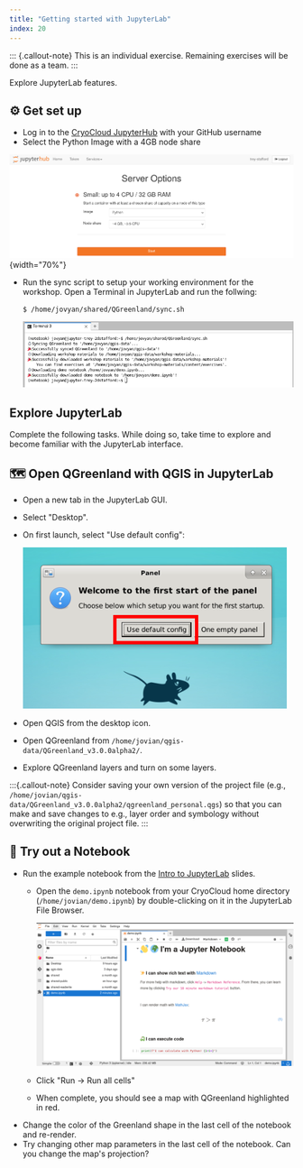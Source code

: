 ```yaml
---
title: "Getting started with JupyterLab"
index: 20
---
```


::: {.callout-note}
This is an individual exercise. Remaining exercises will be done as a team.
:::

Explore JupyterLab features.


## ⚙️ Get set up

* Log in to the [CryoCloud JupyterHub](https://hub.cryointhecloud.com) with your
  GitHub username
* Select the Python Image with a 4GB node share

![Jupyterhub server selection](/_media/jupyterhub_server_selection.png){width="70%"}

* Run the sync script to setup your working environment for the workshop. Open a
  Terminal in JupyterLab and run the follwing:

    ```
    $ /home/jovyan/shared/QGreenland/sync.sh
    ```

    ![Run the `sync.sh` script](/_media/run-sync-script.png)


## Explore JupyterLab

Complete the following tasks. While doing so, take time to explore and become
familiar with the JupyterLab interface.


## 🗺️ Open QGreenland with QGIS in JupyterLab

* Open a new tab in the JupyterLab GUI.
* Select "Desktop".
* On first launch, select "Use default config":

    ![Use default config](/_media/xfce_first_launch.png)

* Open QGIS from the desktop icon.
* Open QGreenland from `/home/jovian/qgis-data/QGreenland_v3.0.0alpha2/`.
* Explore QGreenland layers and turn on some layers.

:::{.callout-note}
Consider saving your own version of the project file (e.g.,
`/home/jovian/qgis-data/QGreenland_v3.0.0alpha2/qgreenland_personal.qgs`) so
that you can make and save changes to e.g., layer order and symbology without
overwriting the original project file.
:::


## 🧪 Try out a Notebook

* Run the example notebook from the [Intro to
  JupyterLab](/content/slides/intro-to-jupyterlab.html) slides.
    * Open the `demo.ipynb` notebook from your CryoCloud home directory
      (`/home/jovian/demo.ipynb`) by double-clicking on it in the JupyterLab
      File Browser.

        ![](/_media/jupyterlab-demo-notebook-file-browser.png)

    * Click "Run -> Run all cells"
    * When complete, you should see a map with QGreenland highlighted in red.
<!-- alex ignore color -->
* Change the color of the Greenland shape in the last cell of the notebook and
  re-render.
* Try changing other map parameters in the last cell of the notebook. Can you
  change the map's projection?
